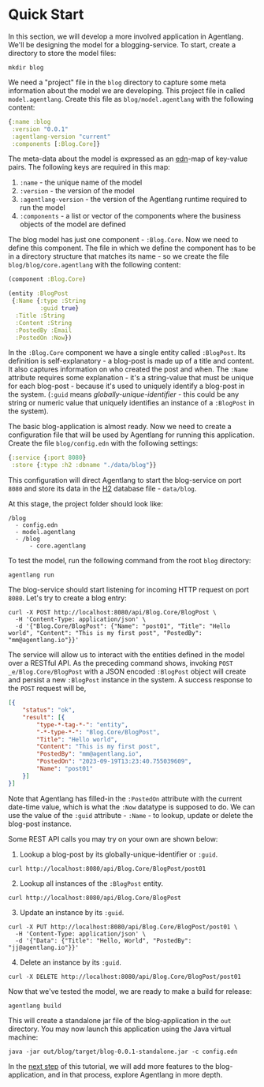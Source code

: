 # Quick Start

In this section, we will develop a more involved application in Agentlang. We'll be designing the model for a blogging-service.
To start, create a directory to store the model files:

```shell
mkdir blog
```

We need a "project" file in the `blog` directory to capture some meta information about the model
we are developing. This project file in called `model.agentlang`. Create this file as `blog/model.agentlang`
with the following content:

```clojure
{:name :blog
 :version "0.0.1"
 :agentlang-version "current"
 :components [:Blog.Core]}
```

The meta-data about the model is expressed as an [edn](https://github.com/edn-format/edn)-map of key-value pairs.
The following keys are required in this map:
   1. `:name` - the unique name of the model
   2. `:version` - the version of the model
   3. `:agentlang-version` - the version of the Agentlang runtime required to run the model
   4. `:components` - a list or vector of the components where the business objects of the model are defined

The blog model has just one component - `:Blog.Core`. Now we need to define this component.
The file in which we define the component has to be in a directory structure that matches
its name - so we create the file `blog/blog/core.agentlang` with the following content:

```clojure
(component :Blog.Core)

(entity :BlogPost
 {:Name {:type :String
         :guid true}
  :Title :String
  :Content :String
  :PostedBy :Email
  :PostedOn :Now})
```

In the `:Blog.Core` component we have a single entity called `:BlogPost`. Its definition is self-explanatory - a blog-post is made up
of a title and content. It also captures information on who created the post and when. The `:Name` attribute requires some 
explanation - it's a string-value that must be unique for each blog-post - because it's used to uniquely identify a blog-post in the system. (`:guid` means *globally-unique-identifier* - this could be any string or numeric value that uniquely identifies an instance of a `:BlogPost` in the system).

The basic blog-application is almost ready. Now we need to create a configuration file that will be used by Agentlang
for running this application. Create the file `blog/config.edn` with the following settings:

```clojure
{:service {:port 8080}
 :store {:type :h2 :dbname "./data/blog"}}
```

This configuration will direct Agentlang to start the blog-service on port `8080` and store its data
in the [H2](https://www.h2database.com/html/main.html) database file - `data/blog`.

At this stage, the project folder should look like:

```shell
/blog
  - config.edn
  - model.agentlang
  - /blog
      - core.agentlang
```

To test the model, run the following command from the root `blog` directory:

```shell
agentlang run
```

The blog-service should start listening for incoming HTTP request on port `8080`. Let's try to create a blog entry:

```shell
curl -X POST http://localhost:8080/api/Blog.Core/BlogPost \
  -H 'Content-Type: application/json' \
  -d '{"Blog.Core/BlogPost": {"Name": "post01", "Title": "Hello world", "Content": "This is my first post", "PostedBy": "mm@agentlang.io"}}'
```

The service will allow us to interact with the entities defined in the model over a RESTful API. As the preceding command
shows, invoking `POST _e/Blog.Core/BlogPost` with a JSON encoded `:BlogPost` object will create and persist a new `:BlogPost`
instance in the system. A success response to the `POST` request will be,

```json
[{
	"status": "ok",
	"result": [{
		"type-*-tag-*-": "entity",
		"-*-type-*-": "Blog.Core/BlogPost",
		"Title": "Hello world",
		"Content": "This is my first post",
		"PostedBy": "mm@agentlang.io",
		"PostedOn": "2023-09-19T13:23:40.755039609",
		"Name": "post01"
	}]
}]
```

Note that Agentlang has filled-in the `:PostedOn` attribute with the current date-time value, which is what the `:Now` datatype is
supposed to do. We can use the value of the `:guid` attribute - `:Name` - to lookup, update or delete the blog-post instance.

Some REST API calls you may try on your own are shown below:

1. Lookup a blog-post by its globally-unique-identifier or `:guid`.

```shell
curl http://localhost:8080/api/Blog.Core/BlogPost/post01
```

2. Lookup all instances of the `:BlogPost` entity.

```shell
curl http://localhost:8080/api/Blog.Core/BlogPost
```

3. Update an instance by its `:guid`.

```shell
curl -X PUT http://localhost:8080/api/Blog.Core/BlogPost/post01 \
  -H 'Content-Type: application/json' \
  -d '{"Data": {"Title": "Hello, World", "PostedBy": "jj@agentlang.io"}}'
```

4. Delete an instance by its `:guid`.

```shell
curl -X DELETE http://localhost:8080/api/Blog.Core/BlogPost/post01
```

Now that we've tested the model, we are ready to make a build for release:


```shell
agentlang build
```

This will create a standalone jar file of the blog-application in the `out` directory.
You may now launch this application using the Java virtual machine:


```shell
java -jar out/blog/target/blog-0.0.1-standalone.jar -c config.edn
```

In the [next step](tutorial.md) of this tutorial, we will add more features to the blog-application, and in that process,
explore Agentlang in more depth.
